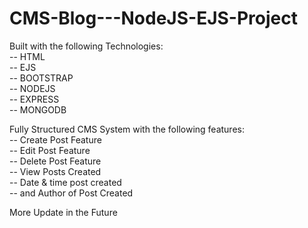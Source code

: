 # CMS-Blog---NodeJS-EJS-Project
Built with the following Technologies: <br>
-- HTML <br>
-- EJS  <br>
-- BOOTSTRAP  <br>
-- NODEJS  <br>
-- EXPRESS  <br>
-- MONGODB   <br>

Fully Structured CMS System with the following features: <br>
-- Create Post Feature <br>
-- Edit Post Feature  <br>
-- Delete Post Feature   <br>
-- View Posts Created  <br>
-- Date & time post created <br>
-- and Author of Post Created  <br>

More Update in the Future
